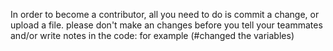 In order to become a contributor, all you need to do is commit a change, or upload a file.
please don't make an changes before you tell your teammates and/or write notes in the code: for example (#changed the variables)
